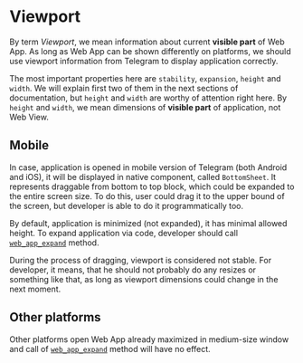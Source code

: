 # Viewport

By term *Viewport*, we mean information about current **visible part** of Web
App. As long as Web App can be shown differently on platforms, we should use
viewport information from Telegram to display application correctly.

The most important properties here are `stability`, `expansion`, `height`
and `width`. We will explain first two of them in the next sections of
documentation, but `height` and `width` are worthy of attention right here.
By `height` and `width`, we mean dimensions of **visible part** of application,
not Web View.

## Mobile

In case, application is opened in mobile version of Telegram (both Android and
iOS), it will be displayed in native component, called `BottomSheet`. It
represents draggable from bottom to top block, which could be expanded to the
entire screen size. To do this, user could drag it to the upper bound of the
screen, but developer is able to do it programmatically too.

By default, application is minimized (not expanded), it has minimal allowed
height. To expand application via code, developer should
call [`web_app_expand`](../apps-communication/methods#web_app_expand) method.

During the process of dragging, viewport is considered not stable. For
developer, it means, that he should not probably do any resizes or something
like that, as long as viewport dimensions could change in the next moment.

## Other platforms

Other platforms open Web App already maximized in medium-size window and call
of [`web_app_expand`](../apps-communication/methods#web_app_expand) method will
have no effect.